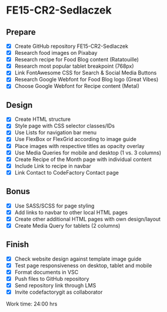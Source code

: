# FE15-CR2-Sedlaczek

## Prepare
- [x] Create GitHub repository FE15-CR2-Sedlaczek
- [x] Research food images on Pixabay
- [x] Research recipe for Food Blog content (Ratatouille)
- [x] Research most popular tablet breakpoint (768px)
- [x] Link FontAwesome CSS for Search & Social Media Buttons
- [x] Research Google Webfont for Food Blog logo (Great Vibes)
- [x] Choose Google Webfont for Recipe content (Metal)

## Design
- [x] Create HTML structure
- [x] Style page with CSS selector classes/IDs
- [x] Use Lists for navigation bar menu
- [x] Use FlexBox or FlexGrid according to image guide
- [x] Place images with respective titles as opacity overlay
- [x] Use Media Queries for mobile and desktop (1 vs. 3 columns)
- [x] Create Recipe of the Month page with individual content
- [x] Include Link to recipe in navbar
- [x] Link Contact to CodeFactory Contact page

## Bonus
- [x] Use SASS/SCSS for page styling
- [x] Add links to navbar to other local HTML pages
- [x] Create other additional HTML pages with own design/layout
- [x] Create Media Query for tablets (2 columns)

## Finish
- [x] Check website design against template image guide
- [x] Test page responsiveness on desktop, tablet and mobile
- [x] Format documents in VSC
- [x] Push files to GitHub repository
- [x] Send repository link through LMS
- [x] Invite codefactorygit as collaborator

Work time: 24:00 hrs